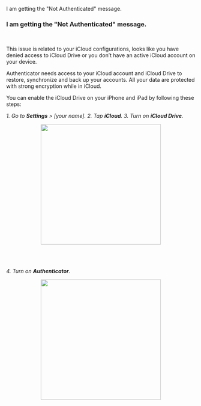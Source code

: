 I am getting the "Not Authenticated" message.

### **I am getting the "Not Authenticated" message.**

<br />

This issue is related to your iCloud configurations, looks like you have denied access to iCloud Drive or you don’t have an active iCloud account on your device. 

Authenticator needs access to your iCloud account and iCloud Drive to restore, synchronize and back up your accounts. All your data are protected with strong encryption while in iCloud.

You can enable the iCloud Drive on your iPhone and iPad by following these steps:

*1. Go to **Settings** > [your name].*
*2. Tap **iCloud**.*
*3. Turn on **iCloud Drive**.*

<p align="center">
<img src="../Help/iOS/Assets/008_1.png" style="width:320px;"/>
</p>

<br />
<br />

*4. Turn on **Authenticator**.*

<p align="center">
<img src="../Help/iOS/Assets/008_2.png" style="width:320px;"/>
</p>
